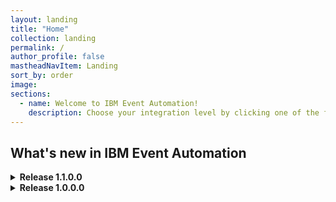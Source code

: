 ```yaml
---
layout: landing
title: "Home"
collection: landing
permalink: /
author_profile: false
mastheadNavItem: Landing
sort_by: order
image:
sections:
  - name: Welcome to IBM Event Automation!
    description: Choose your integration level by clicking one of the following links.
---
```


<div class = h2_landing><h2>What's new in IBM Event Automation</h2>

<details class="details">
  <summary><b>Release 1.1.0.0</b></summary>
  <p><a href="support/licensing/#ibm-event-automation-license-information">See license information.</a></p>
  <div class="release-info">
  <!-- Assisted by WCA@IBM -->
    <h3>Event Streams</h3>
    <h4>11.6.1 - what's new:</h4>
    <ul>
      <li>Support for Red Hat OpenShift Container Platform 4.18</li>
      <li>Kafka version upgraded to 3.9.0</li>
      <li>Apicurio version updated to 2.6.8.Final</li>
      <li>Security and bug fixes</li>
    </ul>
    <h4>11.6.0 - what's new:</h4>
    <ul>
      <li>Support for IAM and IBM Cloud Pak CLI (cloudctl) features are removed</li>
      <li>Support for Kubernetes 1.32</li>
      <li>Security and bug fixes</li>
    </ul>
    <h4>11.5.2 - what's new:</h4>
    <ul>
      <li>Enhanced Kafka topic management</li>
      <li>Support for Kubernetes 1.31</li>
      <li>Security and bug fixes</li>
    </ul>
    <h4>11.5.1 - what's new:</h4>
    <ul>
      <li>Enhanced Kafka topic management</li>
      <li>Enhanced topic list with status</li>
      <li>Support for Red Hat OpenShift Container Platform 4.17</li>
      <li>Kafka version upgraded to 3.8.0</li>
      <li>Apicurio version updated to 2.6.5.Final</li>
      <li>Security and bug fixes</li>
    </ul>
    <h4>11.5.0 - what's new:</h4>
    <ul>
      <li>Topic operator enhancements</li>
      <li>Apicurio version updated to 2.6.2.Final</li>
      <li>Kafka version upgraded to 3.7.1</li>
      <li>Security and bug fixes</li>
    </ul>
    <h3>Event Endpoint Management</h3>
    <h4>11.4.2 - what's new:</h4>
    <ul>
      <li>Updates to the catalog page</li>
      <li>Download user credential properties file</li>
      <li>Event Gateway available from the public registry</li>
      <li>Support for Kubernetes 1.32</li>
      <li>Security and bug fixes</li>
    </ul>
    <h4>11.4.1 - what's new:</h4>
    <ul>
      <li>Add Kafka topics and clusters manually</li>
      <li>Support for Mutual TLS</li>
      <li>Security and bug fixes</li>
    </ul>
    <h4>11.4.0 - what's new:</h4>
    <ul>
      <li>Deprecation of support for Event Gateway instances from Event Endpoint Management version 11.2.0 and earlier</li>
      <li>Support for Kubernetes 1.31</li>
      <li>Security and bug fixes</li>
    </ul>
    <h4>11.3.2 - what's new:</h4>
    <ul>
      <li>Support for Red Hat OpenShift Container Platform 4.17</li>
      <li>Security and bug fixes</li>
    </ul>
    <h4>11.3.1 - what's new:</h4>
    <ul>
      <li>Exporting metrics</li>
      <li>Security and bug fixes</li>
    </ul>
    <h4>11.3.0 - what's new:</h4>
    <ul>
      <li>Set quotas for applications to protect your clusters</li>
      <li>New roles to use with Keycloak provided by IBM Cloud Pak for Integration</li>
      <li>Hostname verification is now enabled by default</li>
      <li>Support for IBM z13 (s390x) is removed</li>
      <li>Security and bug fixes</li>
    </ul>
    <h3>Event Processing</h3>
    <h4>1.3.1 - what's new:</h4>
    <ul>
      <li>Enrichment from watsonx.ai text generation services</li>
      <li>Apache Flink updated to 1.20.1</li>
      <li>Support for Red Hat OpenShift Container Platform 4.18</li>
      <li>Security and bug fixes</li>
    </ul>
    <h4>1.3.0 - what's new:</h4>
    <ul>
      <li>Trigger savepoints with FlinkStateSnapshot custom resource</li>
      <li>API enrichment node: support for operations with arrays of complex types </li>
      <li>Apache Flink updated to 1.20</li>
      <li>Support for Kubernetes 1.32</li>
      <li>Security and bug fixes</li>
    </ul>
    <h4>1.2.4 - what's new:</h4>
    <ul>
      <li>API enrichment node: support for operations with arrays of primitive types</li>
      <li>Rename nodes directly from the canvas</li>
      <li>Duplicate and delete flows from within the canvas</li>
      <li>Security and bug fixes</li>
    </ul>
    <h4>1.2.3 - what's new:</h4>
    <ul>
      <li>Deploy flows that are customized for production or test environments</li>
      <li>You can now edit flow details and export flows from within the canvas</li>
      <li>Support for Kubernetes 1.31</li>
      <li>Security and bug fixes</li>
    </ul>
    <h4>1.2.2 - what's new:</h4>
    <ul>
      <li>Use your Flink SQL with custom nodes</li>
      <li>Event Processing add-on for IBM Cloud Pak for Integration</li>
      <li>Support for Red Hat OpenShift Container Platform 4.17</li>
      <li>Security and bug fixes</li>
    </ul>
    <h4>1.2.1 - what's new:</h4>
    <ul>
      <li>Security and bug fixes</li>
    </ul>
    <h4>1.2.0 - what's new:</h4>
    <ul>
      <li>Map key and headers into properties</li>
      <li>Flink version updated to 1.19.1</li>
      <li>Updates to supported Kubernetes versions</li>
      <li>Support for IBM z13 (s390x) is removed</li>
      <li>Security and bug fixes</li>
    </ul>
  </div>
</details>

<details class=details>
  <summary><b>Release 1.0.0.0</b></summary>
  <p><a href="support/licensing/#ibm-event-automation-license-information">See license information.</a></p>
  <div class="release-info">
  <!-- Assisted by WCA@IBM -->
    <h3>Event Streams</h3>
    <h4>11.4.0 - what's new:</h4>
    <ul>
      <li>IBM support for MongoDB source and the MongoDB sink connector</li>
      <li>Support for Red Hat OpenShift Container Platform 4.16</li>
      <li>OpenShift only: Monitoring dashboard is now supported with all authentication mechanisms</li>
      <li>Kafka version upgraded to 3.7.0</li>
      <li>Apicurio version updated to 2.5.11</li>
      <li>Updates to supported Kubernetes versions</li>
      <li>Support for IBM Power8 systems (ppc64le) is removed</li>
      <li>Support for IBM z13 (s390x) is removed</li>
      <li>Security and bug fixes</li>
    </ul>
    <h4>11.3.2 - what's new:</h4>
    <ul>
      <li>IBM Support for the Amazon S3 sink connector</li>
      <li>IBM Support for the FilePulse connector</li>
      <li>IBM Support for additional databases when using the JDBC sink connector</li>
      <li>Support for Red Hat OpenShift Container Platform 4.15</li>
      <li>Support for Kubernetes 1.29</li>
      <li>Apicurio version updated to 2.5.10.Final</li>
      <li>Security and bug fixes</li>
    </ul>
    <h4>11.3.1 - what's new:</h4>
    <ul>
      <li>Support for MQ message descriptor in the IBM MQ sink connector v2</li>
      <li>IBM support for Oracle (Debezium) source connector</li>
      <li>Share your topics with Event Endpoint Management</li>
      <li>Kafka version upgraded to 3.6.1</li>
      <li>Apicurio version updated to 2.5.8.Final</li>
      <li>Security and bug fixes</li>
    </ul>
    <h4>11.3.0 - what's new:</h4>
    <ul>
      <li>IBM supported JDBC sink connector</li>
      <li>Event Streams UI authentication with Keycloak</li>
      <li>Removal of RunAs authorizer</li>
      <li>Apicurio version updated to 2.5.0.Final</li>
      <li>Enhanced security with TLS 1.3</li>
      <li>Providing external CA certificates for overrides</li>
      <li>Audit trail for Kafka</li>
      <li>Removal of Grafana provided by IBM Cloud Pak foundational services</li>
      <li>Support for Red Hat OpenShift Container Platform 4.14</li>
      <li>Security and bug fixes</li>
    </ul>
    <h4>11.2.5 - what's new:</h4>
    <ul>
      <li>Back up and restore your Event Streams static configurations</li>
      <li>Apicurio version updated to 2.4.12.Final</li>
      <li>Security and bug fixes</li>
    </ul>
    <h4>11.2.4 - what's new:</h4>
    <ul>
      <li>Additional IBM supported connectors: IBM MQ connectors v2</li>
      <li>Apicurio version updated to 2.4.7</li>
      <li>Support for Kubernetes 1.28</li>
      <li>Security and bug fixes</li>
    </ul>
    <h4>11.2.3 - what's new:</h4>
    <ul>
      <li>Kafka version upgraded to 3.5.1</li>
      <li>IBM support for JDBC sink connector</li>
      <li>Security and bug fixes</li>
    </ul>
    <h4>11.2.2 - what's new:</h4>
    <ul>
      <li>Add your connectors with kaniko builder</li>
      <li>Security and bug fixes</li>
    </ul>
    <h4>11.2.1 - what's new:</h4>
    <ul>
      <li>Apicurio version updated to 2.4.3</li>
      <li>Updated resource requirements in production samples</li>
      <li>Support for Kubernetes 1.27</li>
      <li>Security and bug fixes</li>
    </ul>
    <h4>11.2.0 - what's new:</h4>
    <ul>
      <li>Support for other Kubernetes platforms in addition to Red Hat OpenShift</li>
      <li>IBM Cloud Pak foundational services is optional on Red Hat OpenShift Container Platform</li>
      <li>Requirement for setting license ID</li>
      <li>Support for StrimziPodSets</li>
      <li>Support for jmxtrans removed</li>
      <li>Security and bug fixes</li>
      <li>CASE bundle version is 3.2.0</li>
    </ul>
    <h3>Event Endpoint Management</h3>
    <h4>11.2.3 - what's new:</h4>
    <ul>
      <li>New security controls for the Event Gateway</li>
      <li>Security and bug fixes</li>
    </ul>
    <h4>11.2.2 - what's new:</h4>
    <ul>
      <li>Security and bug fixes</li>
    </ul>
    <h4>11.2.1 - what's new:</h4>
    <ul>
      <li>Authenticate with Keycloak provided by IBM Cloud Pak for Integration</li>
      <li>Support for JSON schemas</li>
      <li>Changes to the backup label</li>
      <li>Explaining multi-form management</li>
      <li>Security and bug fixes</li>
    </ul>
    <h4>11.2.0 - what's new:</h4>
    <ul>
      <li>Support for Red Hat OpenShift Container Platform 4.16</li>
      <li>Updates to supported Kubernetes versions</li>
      <li>Security and bug fixes</li>
    </ul>
    <h4>11.1.5 - what's new:</h4>
    <ul>
      <li>Produce events</li>
      <li>Security and bug fixes</li>
    </ul>
    <h4>11.1.4 - what's new:</h4>
    <ul>
      <li>Updates to publish options</li>
      <li>Support for Red Hat OpenShift Container Platform 4.15</li>
      <li>Support for Kubernetes 1.29</li>
      <li>Security and bug fixes</li>
    </ul>
    <h4>11.1.3 - what's new:</h4>
    <ul>
      <li>Support for Linux on IBM Z</li>
      <li>Security and bug fixes</li>
    </ul>
    <h4>11.1.2 - what's new:</h4>
    <ul>
      <li>New controls for options</li>
      <li>Support for exporting as AsyncAPI 3.0</li>
      <li>Security and bug fixes</li>
    </ul>
    <h4>11.1.1 - what's new:</h4>
    <ul>
      <li>Options for topics</li>
      <li>Approval control</li>
      <li>Security and bug fixes</li>
    </ul>
    <h4>11.1.0 - what's new:</h4>
    <ul>
      <li>Event Endpoint Management Admin API</li>
      <li>Support for IBM API Connect in non-IBM Cloud Pak for Integration deployments</li>
      <li>Support for Red Hat OpenShift Container Platform 4.14</li>
      <li>Security and bug fixes</li>
    </ul>
    <h4>11.0.5 - what's new:</h4>
    <ul>
      <li>Security and bug fixes</li>
    </ul>
    <h4>11.0.4 - what's new:</h4>
    <ul>
      <li>Support for other Kubernetes platforms in addition to Red Hat OpenShift</li>
      <li>Security and bug fixes</li>
    </ul>
    <h4>11.0.3 - what's new:</h4>
    <ul>
      <li>Catalog search</li>
      <li>Security and bug fixes</li>
    </ul>
    <h4>11.0.2 - what's new:</h4>
    <ul>
      <li>Subscription management</li>
      <li>Security and bug fixes</li>
    </ul>
    <h4>11.0.1 - what's new:</h4>
    <ul>
      <li>Security and bug fixes</li>
    </ul>
    <h4>11.0.0 - what's new:</h4>
    <ul>
      <li>Event Endpoint Management 11.0.0 simplifies how users can discover, socialize, and use events in your
        organization. This release also makes Event Endpoint Management a stand-alone capability, meaning it no longer
        requires an instance of IBM API Connect instance to be deployed.</li>
      <li>Simpler socialization with enhanced UI</li>
      <li>Integration with IBM API Connect</li>
      <li>Simpler installation</li>
      <li>Gateway groups</li>
    </ul>
    <h3>Event Processing</h3>
    <h4>1.1.9 - what's new:</h4>
    <ul>
      <li>Tree view for event properties</li>
      <li>Support for Red Hat OpenShift Container Platform 4.16</li>
      <li>Security and bug fixes</li>
    </ul>
    <h4>1.1.8 - what's new:</h4>
    <ul>
      <li>Support for events with complex array properties</li>
      <li>Event source node does not process uncommitted events from Kafka topics</li>
      <li>Flink user-defined functions (UDFs) in the exported SQL</li>
      <li>Security and bug fixes</li>
    </ul>
    <h4>1.1.7 - what's new:</h4>
    <ul>
      <li>Auto-detection of a topic message format in the event source node</li>
      <li>Processor node: Unpack arrays</li>
      <li>Enrichment node: API</li>
      <li>Support for Kubernetes 1.30</li>
      <li>Security and bug fixes</li>
    </ul>
    <h4>1.1.5 - what's new:</h4>
    <ul>
      <li>Support for Avro schemas that use a schema registry</li>
      <li>Support for Linux on IBM Z</li>
      <li>Security and bug fixes</li>
    </ul>
    <h4>1.1.4 - what's new:</h4>
    <ul>
      <li>Secure communication with Flink deployments</li>
      <li>Support for events with primitive array properties</li>
      <li>Support for Red Hat OpenShift Container Platform 4.15</li>
      <li>Support for Kubernetes 1.29</li>
      <li>Apache Flink updated to 1.18.1</li>
      <li>Security and bug fixes</li>
    </ul>
    <h4>1.1.3 - what's new:</h4>
    <ul>
      <li>Support for events with nested properties</li>
      <li>Support for ISO timestamps and timestamps with time zone</li>
      <li>Security and bug fixes</li>
    </ul>
    <h4>1.1.2 - what's new:</h4>
    <ul>
      <li>Security and bug fixes</li>
    </ul>
    <h4>1.1.1 - what's new:</h4>
    <ul>
      <li>Support for Avro binary-encoded events and epoch timestamps</li>
      <li>Support for Oracle database</li>
      <li>Security and bug fixes</li>
    </ul>
    <h4>1.1.0 - what's new:</h4>
    <ul>
      <li>Apache Flink updated to 1.18.0</li>
      <li>Support for MySQL database</li>
      <li>Reuse a time window in aggregate and top-n nodes</li>
      <li>Stale status when your flow is modified</li>
      <li>Support for Red Hat OpenShift Container Platform 4.14</li>
      <li>Security and bug fixes</li>
    </ul>
    <h4>1.0.5 - what's new:</h4>
    <ul>
      <li>Enrichment node: Database</li>
      <li>Support for other Kubernetes platforms in addition to Red Hat OpenShift</li>
      <li>Window top-n is now Top-n</li>
      <li>Top-n grouping</li>
      <li>New UI section for aggregate and top-n nodes</li>
      <li>Autosave</li>
      <li>Security and bug fixes</li>
    </ul>
    <h4>1.0.4 - what's new:</h4>
    <ul>
      <li>Additional processor node: Window top-n</li>
      <li>Security and bug fixes</li>
    </ul>
    <h4>1.0.3 - what's new:</h4>
    <ul>
      <li>Security and bug fixes</li>
    </ul>
    <h4>1.0.2 - what's new:</h4>
    <ul>
      <li>Flink version updated to 1.17.1</li>
      <li>Updates to Flink samples</li>
      <li>Security and bug fixes</li>
    </ul>
    <h4>1.0.1 - what's new:</h4>
    <ul>
      <li>Security and bug fixes</li>
    </ul>
    <h4>1.0.0 - what's new:</h4>
    <ul>
      <li>First General Availability release.</li>
    </ul>
  <!-- End of Assisted by WCA@IBM -->
  </div>
</details>
</div>

<!--
<details class=details>
  <summary><b>Release 1.0.0.0</b></summary>
  <ul>
    <li><b>Event Streams</b> 11.2.x introduces support for other Kubernetes platforms. In addition to the existing support for the Red Hat OpenShift Container Platform, you can also install on other Kubernetes platforms that support the Red Hat Universal Base Images (UBI) containers.
    <br> For more information, and a full list of new and changed features, see <a href="{{ site.url }}{{ site.baseurl }}/es/about/whats-new/" target="_blank">what’s new in Event Streams</a>.</li>
    <li><b>Event Endpoint Management</b> 11.0.x simplifies how users can discover, socialize, and use events in your organization. An enhanced UI makes Kafka topic discovery and socialization of event sources simpler. 
    <br> For more information, and a full list of new and changed features, see <a href="{{ site.url }}{{ site.baseurl }}/eem/about/whats-new/" target="_blank">what’s new in Event Endpoint Management</a>.</li>
    <li><b>Event Processing</b> 1.0.x provides a scalable, low-code, event stream processing platform that helps you transform and act on data in real time. <br><a href="{{ site.url }}{{ site.baseurl }}/ep/about/overview/" target="_blank">Find out more</a> about the first release of Event Processing.</li>
  </ul>
</details>
</div>
-->